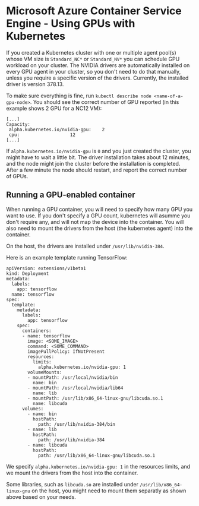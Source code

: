# Microsoft Azure Container Service Engine - Using GPUs with Kubernetes

If you created a Kubernetes cluster with one or multiple agent pool(s) whose VM size is `Standard_NC*` or `Standard_NV*` you can schedule GPU workload on your cluster.
The NVIDIA drivers are automatically installed on every GPU agent in your cluster, so you don't need to do that manually, unless you require a specific version of the drivers. Currently, the installed driver is version 378.13.

To make sure everything is fine, run `kubectl describe node <name-of-a-gpu-node>`. You should see the correct number of GPU reported (in this example shows 2 GPU for a NC12 VM):
```
[...]
Capacity:
 alpha.kubernetes.io/nvidia-gpu:	2
 cpu:					12
[...]
```

If `alpha.kubernetes.io/nvidia-gpu` is `0` and you just created the cluster, you might have to wait a little bit. The driver installation takes about 12 minutes, and the node might join the cluster before the installation is completed. After a few minute the node should restart, and report the correct number of GPUs.

## Running a GPU-enabled container

When running a GPU container, you will need to specify how many GPU you want to use. If you don't specify a GPU count, kubernetes will asumme you don't require any, and will not map the device into the container.
You will also need to mount the drivers from the host (the kubernetes agent) into the container.

On the host, the drivers are installed under `/usr/lib/nvidia-384`.

Here is an example template running TensorFlow: 

```
apiVersion: extensions/v1beta1
kind: Deployment
metadata:
  labels:
    app: tensorflow
  name: tensorflow
spec:
  template:
    metadata:
      labels:
        app: tensorflow
    spec:     
      containers:
      - name: tensorflow
        image: <SOME_IMAGE>
        command: <SOME_COMMAND>    
        imagePullPolicy: IfNotPresent
        resources:
          limits:
            alpha.kubernetes.io/nvidia-gpu: 1
        volumeMounts:
        - mountPath: /usr/local/nvidia/bin
          name: bin
        - mountPath: /usr/local/nvidia/lib64
          name: lib
        - mountPath: /usr/lib/x86_64-linux-gnu/libcuda.so.1
          name: libcuda
      volumes:
        - name: bin
          hostPath: 
            path: /usr/lib/nvidia-384/bin
        - name: lib
          hostPath: 
            path: /usr/lib/nvidia-384
        - name: libcuda
          hostPath:
            path: /usr/lib/x86_64-linux-gnu/libcuda.so.1
```

We specify `alpha.kubernetes.io/nvidia-gpu: 1` in the resources limits, and we mount the drivers from the host into the container.

Some libraries, such as `libcuda.so` are installed under `/usr/lib/x86_64-linux-gnu` on the host, you might need to mount them separatly as shown above based on your needs.



